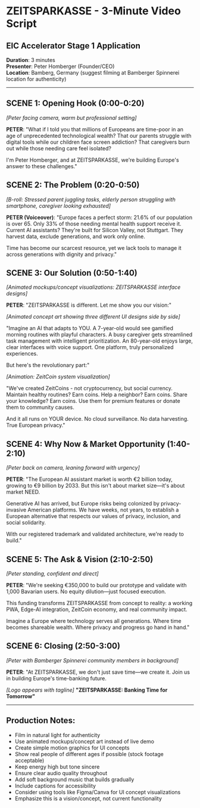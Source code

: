 # ZEITSPARKASSE - 3-Minute Video Script
## EIC Accelerator Stage 1 Application

**Duration**: 3 minutes  
**Presenter**: Peter Homberger (Founder/CEO)  
**Location**: Bamberg, Germany (suggest filming at Bamberger Spinnerei location for authenticity)

---

## SCENE 1: Opening Hook (0:00-0:20)
*[Peter facing camera, warm but professional setting]*

**PETER**: "What if I told you that millions of Europeans are time-poor in an age of unprecedented technological wealth? That our parents struggle with digital tools while our children face screen addiction? That caregivers burn out while those needing care feel isolated?

I'm Peter Homberger, and at ZEITSPARKASSE, we're building Europe's answer to these challenges."

## SCENE 2: The Problem (0:20-0:50)
*[B-roll: Stressed parent juggling tasks, elderly person struggling with smartphone, caregiver looking exhausted]*

**PETER (Voiceover)**: "Europe faces a perfect storm: 21.6% of our population is over 65. Only 33% of those needing mental health support receive it. Current AI assistants? They're built for Silicon Valley, not Stuttgart. They harvest data, exclude generations, and work only online.

Time has become our scarcest resource, yet we lack tools to manage it across generations with dignity and privacy."

## SCENE 3: Our Solution (0:50-1:40)
*[Animated mockups/concept visualizations: ZEITSPARKASSE interface designs]*

**PETER**: "ZEITSPARKASSE is different. Let me show you our vision:"

*[Animated concept art showing three different UI designs side by side]*

"Imagine an AI that adapts to YOU. A 7-year-old would see gamified morning routines with playful characters. A busy caregiver gets streamlined task management with intelligent prioritization. An 80-year-old enjoys large, clear interfaces with voice support. One platform, truly personalized experiences.

But here's the revolutionary part:"

*[Animation: ZeitCoin system visualization]*

"We've created ZeitCoins - not cryptocurrency, but social currency. Maintain healthy routines? Earn coins. Help a neighbor? Earn coins. Share your knowledge? Earn coins. Use them for premium features or donate them to community causes.

And it all runs on YOUR device. No cloud surveillance. No data harvesting. True European privacy."

## SCENE 4: Why Now & Market Opportunity (1:40-2:10)
*[Peter back on camera, leaning forward with urgency]*

**PETER**: "The European AI assistant market is worth €2 billion today, growing to €9 billion by 2033. But this isn't about market size—it's about market NEED.

Generative AI has arrived, but Europe risks being colonized by privacy-invasive American platforms. We have weeks, not years, to establish a European alternative that respects our values of privacy, inclusion, and social solidarity.

With our registered trademark and validated architecture, we're ready to build."

## SCENE 5: The Ask & Vision (2:10-2:50)
*[Peter standing, confident and direct]*

**PETER**: "We're seeking €350,000 to build our prototype and validate with 1,000 Bavarian users. No equity dilution—just focused execution.

This funding transforms ZEITSPARKASSE from concept to reality: a working PWA, Edge-AI integration, ZeitCoin economy, and real community impact.

Imagine a Europe where technology serves all generations. Where time becomes shareable wealth. Where privacy and progress go hand in hand."

## SCENE 6: Closing (2:50-3:00)
*[Peter with Bamberger Spinnerei community members in background]*

**PETER**: "At ZEITSPARKASSE, we don't just save time—we create it. Join us in building Europe's time-banking future.

*[Logo appears with tagline]*
**"ZEITSPARKASSE: Banking Time for Tomorrow"**

---

## Production Notes:
- Film in natural light for authenticity
- Use animated mockups/concept art instead of live demo
- Create simple motion graphics for UI concepts
- Show real people of different ages if possible (stock footage acceptable)
- Keep energy high but tone sincere
- Ensure clear audio quality throughout
- Add soft background music that builds gradually
- Include captions for accessibility
- Consider using tools like Figma/Canva for UI concept visualizations
- Emphasize this is a vision/concept, not current functionality